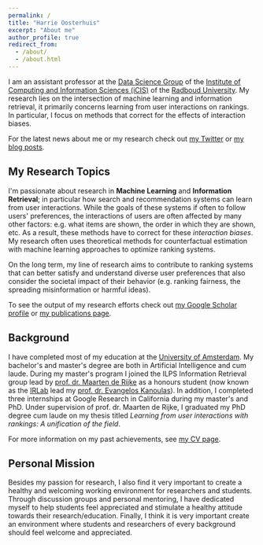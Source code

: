 ```yaml
---
permalink: /
title: "Harrie Oosterhuis"
excerpt: "About me"
author_profile: true
redirect_from: 
  - /about/
  - /about.html
---
```


I am an assistant professor at the [Data Science Group](https://www.ru.nl/datascience/) of the [Institute of Computing and Information Sciences (iCIS)](https://www.ru.nl/icis/) of the [Radboud University](https://www.ru.nl/english/).
My research lies on the intersection of machine learning and information retrieval, it primarily concerns learning from user interactions on rankings.
In particular, I focus on methods that correct for the effects of interaction biases.

For the latest news about me or my research check out [my Twitter](https://twitter.com/HarrieOos) or [my blog posts](year-archive).


My Research Topics
------
I'm passionate about research in **Machine Learning** and **Information Retrieval**; in particular how search and recommendation systems can learn from user interactions.
While the goals of these systems if often to follow users' preferences, the interactions of users are often affected by many other factors: e.g. what items are shown, the order in which they are shown, etc.
As a result, these methods have to correct for these _interaction biases_.
My research often uses theoretical methods for counterfactual estimation with machine learning approaches to optimize ranking systems.

On the long term, my line of research aims to contribute to ranking systems that can better satisfy and understand diverse user preferences that also consider the societal impact of their behavior (e.g. ranking fairness, the spreading misinformation or harmful ideas).

To see the output of my research efforts check out [my Google Scholar profile](https://scholar.google.com/citations?user=e9JynrAAAAAJ) or [my publications page](publications).

Background
------
I have completed most of my education at the [University of Amsterdam](https://www.uva.nl/en).
My bachelor's and master's degree are both in Artificial Intelligence and cum laude.
During my master's program I joined the ILPS Information Retrieval group lead by [prof. dr. Maarten de Rijke](https://staff.fnwi.uva.nl/m.derijke/) as a honours student (now known as the [IRLab](https://irlab.science.uva.nl/) lead my [prof. dr. Evangelos Kanoulas](https://staff.fnwi.uva.nl/e.kanoulas/)).
In addition, I completed three internships at Google Research in California during my master's and PhD.
Under supervision of prof. dr. Maarten de Rijke, I graduated my PhD degree cum laude on my thesis titled _Learning from user interactions with rankings: A unification of the field_.

For more information on my past achievements, see [my CV page](https://harrieo.github.io//cv/).

Personal Mission
------
Besides my passion for research, I also find it very important to create a healthy and welcoming working environment for researchers and students.
Through discussion groups and personal mentoring, I have dedicated myself to help students feel appreciated and stimulate a healthy attitude towards their research/education.
Finally, I think it is very important create an environment where students and researchers of every background should feel welcome and appreciated.
